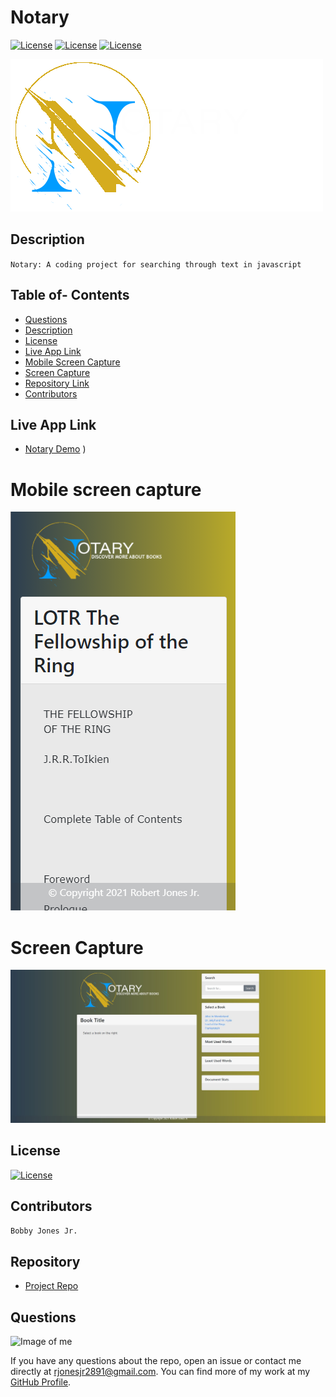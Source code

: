 # Notary

[![License](http://img.shields.io/:MadeBy-BJonesJr-lightgreen?logo=gitHub)](https://github.com/jones9682/Notary)
[![License](https://img.shields.io/github/repo-size/jones9682/Good-README-Generator?logo=gitHub)](https://github.com/jones9682/Notary)
[![License](https://img.shields.io/github/languages/top/jones9682/Good-README-Generator?logo=github&logoColor=yellow)](https://github.com/jones9682/Notary)

<img src="images/NotaryLogo2.png">

## Description
``
Notary: A coding project for searching through text in javascript
``
## Table of- Contents
- [Questions](#Questions)
- [Description](#Description)
- [License](#License)
- [Live App Link](#Live-App-Link)
- [Mobile Screen Capture](#Mobile-Screen-Capture)
- [Screen Capture](#Screen-Capture)
- [Repository Link](#Repository)
- [Contributors](#Contributors) 

## Live App Link

- [Notary Demo](https://jones9682.github.io/Notary/)
)

# Mobile screen capture

![mobile screen capture](images/mobile_screen_capture.png)

# Screen Capture

![screen capture](images/screen_capture.png)
## License

[![License](http://img.shields.io/:license-MIT-blue.svg)](https://github.com/jones9682/Notary/blob/master/LICENSE)

## Contributors
``
Bobby Jones Jr.
``
## Repository

- [Project Repo](https://github.com/jones9682/Notary)

## Questions

![Image of me](https://avatars3.githubusercontent.com/u/64339522?v=4)


If you have any questions about the repo, open an issue or contact me directly at rjonesjr2891@gmail.com. You can find more of my work at my [GitHub Profile](https://github.com/jones9682).
